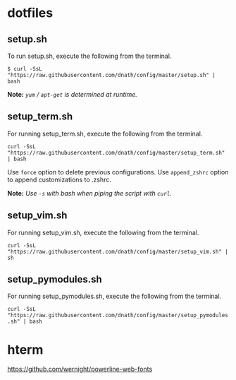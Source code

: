 # dotfiles


## setup.sh

To run setup.sh, execute the following from the terminal.

`$ curl -SsL "https://raw.githubusercontent.com/dnath/config/master/setup.sh" | bash`

**Note:** *`yum` / `apt-get` is determined at runtime.*


## setup\_term.sh

For running setup\_term.sh, execute the following from the terminal.

`curl -SsL "https://raw.githubusercontent.com/dnath/config/master/setup_term.sh" | bash`

Use `force` option to delete previous configurations.
Use `append_zshrc` option to append customizations to .zshrc.

**Note:** *Use `-s` with bash when piping the script with `curl`.*

## setup\_vim.sh

For running setup\_vim.sh, execute the following from the terminal.

`curl -SsL "https://raw.githubusercontent.com/dnath/config/master/setup_vim.sh" | sh`


## setup\_pymodules.sh

For running setup\_pymodules.sh, execute the following from the terminal.

`curl -SsL "https://raw.githubusercontent.com/dnath/config/master/setup_pymodules.sh" | bash`

# hterm

https://github.com/wernight/powerline-web-fonts
